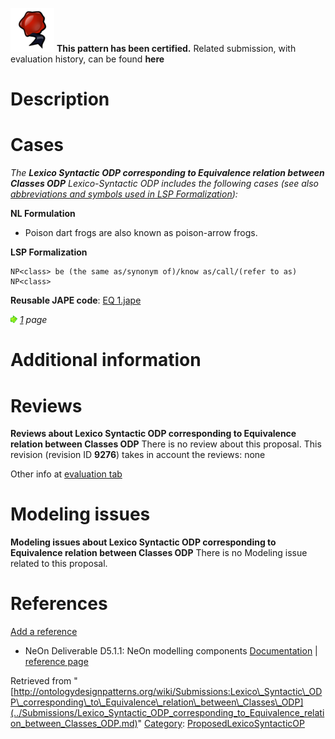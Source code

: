 [![](../images/thumb/b/b5/Certified.png/70px-Certified.png)](../Image/Certified.png.md "Certified.png") __This pattern has been certified.__
Related submission, with evaluation history, can be found __here__





#  Description


  




#  Cases


_The __Lexico Syntactic ODP corresponding to Equivalence relation between Classes ODP__ Lexico-Syntactic ODP includes the following cases (see also [abbreviations and symbols used in LSP Formalization](../Community/LSPSymbols.md "Community:LSPSymbols")):_


  






__NL Formulation__



* Poison dart frogs are also known as poison-arrow frogs.


__LSP Formalization__




```
NP<class> be (the same as/synonym of)/know as/call/(refer to as) NP<class>

```

__Reusable JAPE code__: [EQ 1.jape](../images/c/c0/EQ_1.jape "EQ 1.jape")





[![](../images/thumb/8/87/ArrowRight.gif/11px-ArrowRight.gif)](../Image/ArrowRight.gif.md "ArrowRight.gif") _[1](../Submissions/Lexico_Syntactic_ODP_corresponding_to_Equivalence_relation_between_Classes_ODP/1.md "Submissions:Lexico Syntactic ODP corresponding to Equivalence relation between Classes ODP/1") page_



#  Additional information


#  Reviews



__Reviews about Lexico Syntactic ODP corresponding to Equivalence relation between Classes ODP__
There is no review about this proposal.
This revision (revision ID __9276__) takes in account the reviews: none


Other info at [evaluation tab](http://ontologydesignpatterns.org/wiki/index.php?title=Submissions:Lexico_Syntactic_ODP_corresponding_to_Equivalence_relation_between_Classes_ODP&action=evaluation "http://ontologydesignpatterns.org/wiki/index.php?title=Submissions:Lexico_Syntactic_ODP_corresponding_to_Equivalence_relation_between_Classes_ODP&action=evaluation")




  




#  Modeling issues



__Modeling issues about Lexico Syntactic ODP corresponding to Equivalence relation between Classes ODP__
There is no Modeling issue related to this proposal.




  




#  References


[Add a reference](index.php@title=Odp%253AAdd_reference&subject=Submissions%253ALexico+Syntactic+ODP+corresponding+to+Equivalence+relation+between+Classes+ODP.html "http://ontologydesignpatterns.org/wiki/index.php?title=Odp:Add_reference&subject=Submissions%3ALexico+Syntactic+ODP+corresponding+to+Equivalence+relation+between+Classes+ODP")



* NeOn Deliverable D5.1.1: NeOn modelling components [Documentation](http://droz.dia.fi.upm.es/neon/servlet/download?ontology=Documentation+Ontology&concept=Deliverable&instanceSet=neon&instance=D5.1.1%3A+NeOn+modelling+components&attribute=On-line+PDF+Version&value=NeOn_2007_D5.1.1.pdf "http://droz.dia.fi.upm.es/neon/servlet/download?ontology=Documentation+Ontology&concept=Deliverable&instanceSet=neon&instance=D5.1.1%3A+NeOn+modelling+components&attribute=On-line+PDF+Version&value=NeOn_2007_D5.1.1.pdf") | [reference page](../Community/References/NeOn_Deliverable_D5_1_1_3.md "Community:References/NeOn Deliverable D5 1 1 3")




Retrieved from "[http://ontologydesignpatterns.org/wiki/Submissions:Lexico\_Syntactic\_ODP\_corresponding\_to\_Equivalence\_relation\_between\_Classes\_ODP](../Submissions/Lexico_Syntactic_ODP_corresponding_to_Equivalence_relation_between_Classes_ODP.md)"
 [Category](http://ontologydesignpatterns.org/wiki/Special:Categories "Special:Categories"): [ProposedLexicoSyntacticOP](../Category/ProposedLexicoSyntacticOP.md "Category:ProposedLexicoSyntacticOP")